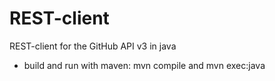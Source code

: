 # REST-client
REST-client for the GitHub API v3 in java

* build and run with maven: mvn compile and mvn exec:java

